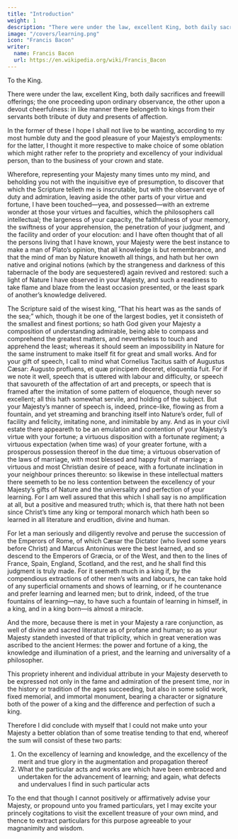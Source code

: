 ```yaml
---
title: "Introduction"
weight: 1
description: "There were under the law, excellent King, both daily sacrifices and freewill offerings; the one proceeding upon ordinary observance"
image: "/covers/learning.png"
icon: "Francis Bacon"
writer:
  name: Francis Bacon
  url: https://en.wikipedia.org/wiki/Francis_Bacon
---
```



To the King.

There were under the law, excellent King, both daily sacrifices and freewill offerings; the one proceeding upon ordinary observance, the other upon a devout cheerfulness: in like manner there belongeth to kings from their servants both tribute of duty and presents of affection.

In the former of these I hope I shall not live to be wanting, according to my most humble duty and the good pleasure of your Majesty’s employments: for the latter, I thought it more respective to make choice of some oblation which might rather refer to the propriety and excellency of your individual person, than to the business of your crown and state.

Wherefore, representing your Majesty many times unto my mind, and beholding you not with the inquisitive eye of presumption, to discover that which the Scripture telleth me is inscrutable, but with the observant eye of duty and admiration, leaving aside the other parts of your virtue and fortune, I have been touched—yea, and possessed—with an extreme wonder at those your virtues and faculties, which the philosophers call intellectual; the largeness of your capacity, the faithfulness of your memory, the swiftness of your apprehension, the penetration of your judgment, and the facility and order of your elocution: and I have often thought that of all the persons living that I have known, your Majesty were the best instance to make a man of Plato’s opinion, that all knowledge is but remembrance, and that the mind of man by Nature knoweth all things, and hath but her own native and original notions (which by the strangeness and darkness of this tabernacle of the body are sequestered) again revived and restored: such a light of Nature I have observed in your Majesty, and such a readiness to take flame and blaze from the least occasion presented, or the least spark of another’s knowledge delivered. 

The Scripture said of the wisest king, “That his heart was as the sands of the sea;” which, though it be one of the largest bodies, yet it consisteth of the smallest and finest portions; so hath God given your Majesty a composition of understanding admirable, being able to compass and comprehend the greatest matters, and nevertheless to touch and apprehend the least; whereas it should seem an impossibility in Nature for the same instrument to make itself fit for great and small works.  And for your gift of speech, I call to mind what Cornelius Tacitus saith of Augustus Cæsar: Augusto profluens, et quæ principem deceret, eloquentia fuit.  For if we note it well, speech that is uttered with labour and difficulty, or speech that savoureth of the affectation of art and precepts, or speech that is framed after the imitation of some pattern of eloquence, though never so excellent; all this hath somewhat servile, and holding of the subject.  But your Majesty’s manner of speech is, indeed, prince-like, flowing as from a fountain, and yet streaming and branching itself into Nature’s order, full of facility and felicity, imitating none, and inimitable by any.  And as in your civil estate there appeareth to be an emulation and contention of your Majesty’s virtue with your fortune; a virtuous disposition with a fortunate regiment; a virtuous expectation (when time was) of your greater fortune, with a prosperous possession thereof in the due time; a virtuous observation of the laws of marriage, with most blessed and happy fruit of marriage; a virtuous and most Christian desire of peace, with a fortunate inclination in your neighbour princes thereunto: so likewise in these intellectual matters there seemeth to be no less contention between the excellency of your Majesty’s gifts of Nature and the universality and perfection of your learning.  For I am well assured that this which I shall say is no amplification at all, but a positive and measured truth; which is, that there hath not been since Christ’s time any king or temporal monarch which hath been so learned in all literature and erudition, divine and human. 

 For let a man seriously and diligently revolve and peruse the succession of the Emperors of Rome, of which Cæsar the Dictator (who lived some years before Christ) and Marcus Antoninus were the best learned, and so descend to the Emperors of Græcia, or of the West, and then to the lines of France, Spain, England, Scotland, and the rest, and he shall find this judgment is truly made.  For it seemeth much in a king if, by the compendious extractions of other men’s wits and labours, he can take hold of any superficial ornaments and shows of learning, or if he countenance and prefer learning and learned men; but to drink, indeed, of the true fountains of learning—nay, to have such a fountain of learning in himself, in a king, and in a king born—is almost a miracle.  

 And the more, because there is met in your Majesty a rare conjunction, as well of divine and sacred literature as of profane and human; so as your Majesty standeth invested of that triplicity, which in great veneration was ascribed to the ancient Hermes: the power and fortune of a king, the knowledge and illumination of a priest, and the learning and universality of a philosopher.  

 This propriety inherent and individual attribute in your Majesty deserveth to be expressed not only in the fame and admiration of the present time, nor in the history or tradition of the ages succeeding, but also in some solid work, fixed memorial, and immortal monument, bearing a character or signature both of the power of a king and the difference and perfection of such a king.

Therefore I did conclude with myself that I could not make unto your Majesty a better oblation than of some treatise tending to that end, whereof the sum will consist of these two parts: 

1. On the excellency of learning and knowledge, and the excellency of the merit and true glory in the augmentation and propagation thereof
2. What the particular acts and works are which have been embraced and undertaken for the advancement of learning; and again, what defects and undervalues I find in such particular acts

To the end that though I cannot positively or affirmatively advise your Majesty, or propound unto you framed particulars, yet I may excite your princely cogitations to visit the excellent treasure of your own mind, and thence to extract particulars for this purpose agreeable to your magnanimity and wisdom.
